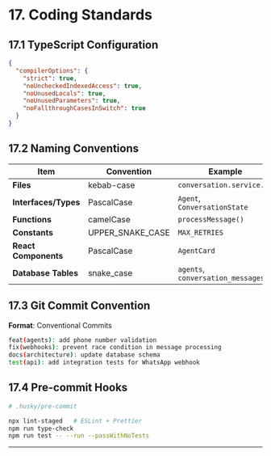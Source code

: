# 17. Coding Standards

## 17.1 TypeScript Configuration

```json
{
  "compilerOptions": {
    "strict": true,
    "noUncheckedIndexedAccess": true,
    "noUnusedLocals": true,
    "noUnusedParameters": true,
    "noFallthroughCasesInSwitch": true
  }
}
```

## 17.2 Naming Conventions

| Item | Convention | Example |
|------|------------|---------|
| **Files** | kebab-case | `conversation.service.ts` |
| **Interfaces/Types** | PascalCase | `Agent`, `ConversationState` |
| **Functions** | camelCase | `processMessage()` |
| **Constants** | UPPER_SNAKE_CASE | `MAX_RETRIES` |
| **React Components** | PascalCase | `AgentCard` |
| **Database Tables** | snake_case | `agents`, `conversation_messages` |

## 17.3 Git Commit Convention

**Format**: Conventional Commits

```bash
feat(agents): add phone number validation
fix(webhooks): prevent race condition in message processing
docs(architecture): update database schema
test(api): add integration tests for WhatsApp webhook
```

## 17.4 Pre-commit Hooks

```bash
# .husky/pre-commit

npx lint-staged   # ESLint + Prettier
npm run type-check
npm run test -- --run --passWithNoTests
```

---
